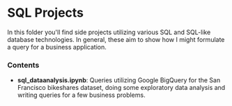 # SQL Projects
In this folder you'll find side projects utilizing various SQL and SQL-like database technologies. In general, these aim to show how I might formulate a query for a business application.

### Contents
* __sql_dataanalysis.ipynb__: Queries utilizing Google BigQuery for the San Francisco bikeshares dataset, doing some exploratory data analysis and writing queries for a few business problems. 